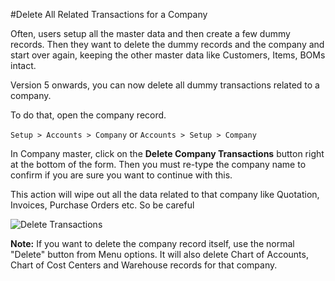 <!-- add-breadcrumbs -->
#Delete All Related Transactions for a Company

Often, users setup all the master data and then create a few dummy records. Then they want to delete the dummy records and the company and start over again, keeping the other master data like Customers, Items, BOMs intact.

Version 5 onwards, you can now delete all dummy transactions related to a company.

To do that, open the company record.
 
`Setup > Accounts > Company` or  `Accounts > Setup > Company`

In Company master, click on the **Delete Company Transactions** button right at the bottom of the form. Then you must re-type the company name to confirm if you are sure you want to continue with this.

This action will wipe out all the data related to that company like Quotation, Invoices, Purchase Orders etc. So be careful

<img alt="Delete Transactions" class="screenshot" src="/docs/assets/img/articles/delete-transactions.gif">

**Note:** If you want to delete the company record itself, use the normal "Delete" button from Menu options. It will also delete Chart of Accounts, Chart of Cost Centers and Warehouse records for that company.

<!-- markdown -->
